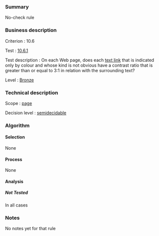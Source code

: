 ### Summary

No-check rule

### Business description

Criterion : 10.6

Test :
[10.6.1](http://www.accessiweb.org/index.php/accessiweb-22-english-version.html#test-10-6-1)

Test description : On each Web page, does each [text
link](http://www.braillenet.org/accessibilite/referentiel-aw21-en/glossaire.php#mLienTexte)
that is indicated only by colour and whose kind is not obvious have a
contrast ratio that is greater than or equal to 3:1 in relation with the
surrounding text?

Level : [Bronze](/en/category/rules-design/accessiweb-11/level/bronze)

### Technical description

Scope : [page](/en/category/rules-design/accessiweb-11/scope/page)

Decision level :
[semidecidable](/en/category/rules-design/accessiweb-11/decision-level/semidecidable)

### Algorithm

#### Selection

None

#### Process

None

#### Analysis

##### Not Tested

In all cases

### Notes

No notes yet for that rule
